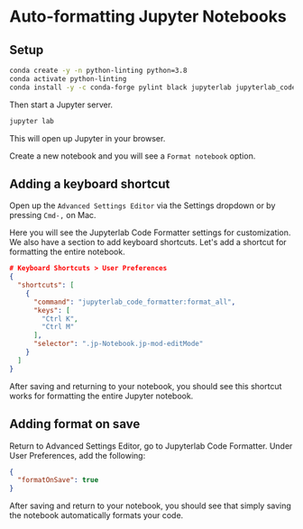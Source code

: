 # Auto-formatting Jupyter Notebooks

## Setup

```zsh
conda create -y -n python-linting python=3.8 
conda activate python-linting
conda install -y -c conda-forge pylint black jupyterlab jupyterlab_code_formatter
```

Then start a Jupyter server.

```zsh
jupyter lab
```

This will open up Jupyter in your browser.

Create a new notebook and you will see a `Format notebook` option.

## Adding a keyboard shortcut

Open up the `Advanced Settings Editor` via the Settings dropdown or by pressing `Cmd-,` on Mac.

Here you will see the Jupyterlab Code Formatter settings for customization. We also have a section to add keyboard shortcuts. Let's add a shortcut for formatting the entire notebook.

```json
# Keyboard Shortcuts > User Preferences
{
  "shortcuts": [
    {
      "command": "jupyterlab_code_formatter:format_all",
      "keys": [
        "Ctrl K",
        "Ctrl M"
      ],
      "selector": ".jp-Notebook.jp-mod-editMode"
    }
  ]
}

```

After saving and returning to your notebook, you should see this shortcut works for formatting the entire Jupyter notebook.

## Adding format on save

Return to Advanced Settings Editor, go to Jupyterlab Code Formatter. Under User Preferences, add the following:

```json
{
  "formatOnSave": true
}
```

After saving and return to your notebook, you should see that simply saving the notebook automatically formats your code.

